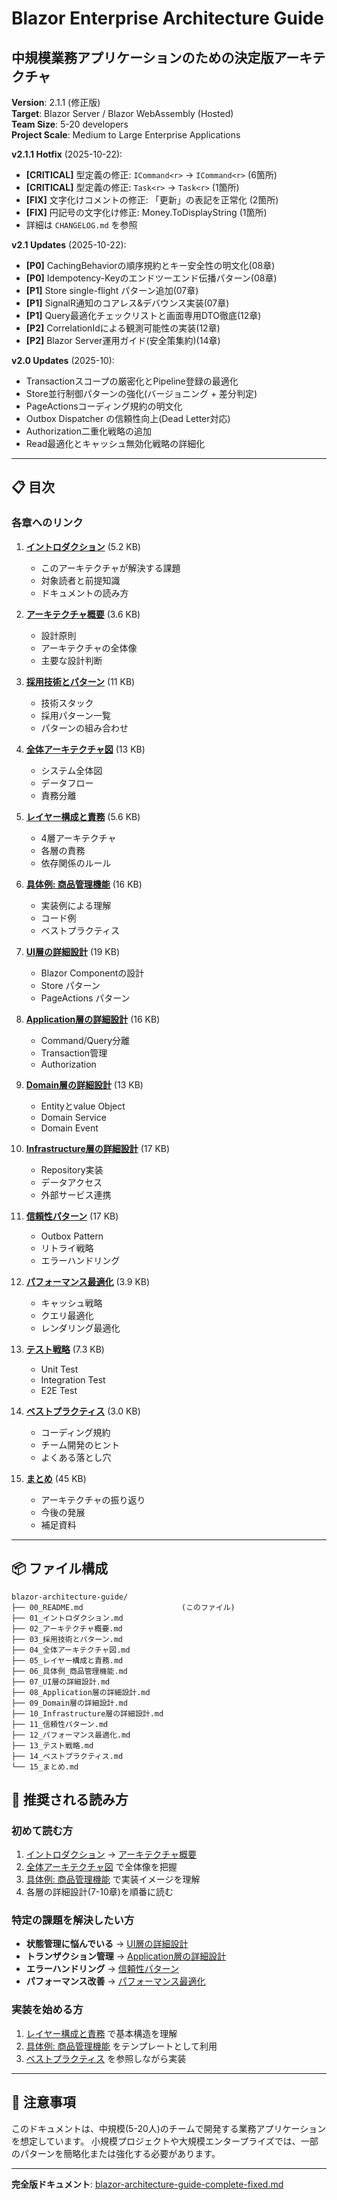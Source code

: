 # Blazor Enterprise Architecture Guide
## 中規模業務アプリケーションのための決定版アーキテクチャ

**Version**: 2.1.1 (修正版)  
**Target**: Blazor Server / Blazor WebAssembly (Hosted)  
**Team Size**: 5-20 developers  
**Project Scale**: Medium to Large Enterprise Applications

**v2.1.1 Hotfix** (2025-10-22):
- **[CRITICAL]** 型定義の修正: `ICommand<r>` → `ICommand<r>` (6箇所)
- **[CRITICAL]** 型定義の修正: `Task<r>` → `Task<r>` (1箇所)
- **[FIX]** 文字化けコメントの修正: 「更新」の表記を正常化 (2箇所)
- **[FIX]** 円記号の文字化け修正: Money.ToDisplayString (1箇所)
- 詳細は `CHANGELOG.md` を参照

**v2.1 Updates** (2025-10-22):
- **[P0]** CachingBehaviorの順序規約とキー安全性の明文化(08章)
- **[P0]** Idempotency-Keyのエンドツーエンド伝播パターン(08章)
- **[P1]** Store single-flight パターン追加(07章)
- **[P1]** SignalR通知のコアレス&デバウンス実装(07章)
- **[P1]** Query最適化チェックリストと画面専用DTO徹底(12章)
- **[P2]** CorrelationIdによる観測可能性の実装(12章)
- **[P2]** Blazor Server運用ガイド(安全策集約)(14章)

**v2.0 Updates** (2025-10):
- Transactionスコープの厳密化とPipeline登録の最適化
- Store並行制御パターンの強化(バージョニング + 差分判定)
- PageActionsコーディング規約の明文化
- Outbox Dispatcher の信頼性向上(Dead Letter対応)
- Authorization二重化戦略の追加
- Read最適化とキャッシュ無効化戦略の詳細化

---

## 📋 目次

### 各章へのリンク

1. **[イントロダクション](01_イントロダクション.md)** (5.2 KB)
   - このアーキテクチャが解決する課題
   - 対象読者と前提知識
   - ドキュメントの読み方

2. **[アーキテクチャ概要](02_アーキテクチャ概要.md)** (3.6 KB)
   - 設計原則
   - アーキテクチャの全体像
   - 主要な設計判断

3. **[採用技術とパターン](03_採用技術とパターン.md)** (11 KB)
   - 技術スタック
   - 採用パターン一覧
   - パターンの組み合わせ

4. **[全体アーキテクチャ図](04_全体アーキテクチャ図.md)** (13 KB)
   - システム全体図
   - データフロー
   - 責務分離

5. **[レイヤー構成と責務](05_レイヤー構成と責務.md)** (5.6 KB)
   - 4層アーキテクチャ
   - 各層の責務
   - 依存関係のルール

6. **[具体例: 商品管理機能](06_具体例_商品管理機能.md)** (16 KB)
   - 実装例による理解
   - コード例
   - ベストプラクティス

7. **[UI層の詳細設計](07_UI層の詳細設計.md)** (19 KB)
   - Blazor Componentの設計
   - Store パターン
   - PageActions パターン

8. **[Application層の詳細設計](08_Application層の詳細設計.md)** (16 KB)
   - Command/Query分離
   - Transaction管理
   - Authorization

9. **[Domain層の詳細設計](09_Domain層の詳細設計.md)** (13 KB)
   - Entityとvalue Object
   - Domain Service
   - Domain Event

10. **[Infrastructure層の詳細設計](10_Infrastructure層の詳細設計.md)** (17 KB)
    - Repository実装
    - データアクセス
    - 外部サービス連携

11. **[信頼性パターン](11_信頼性パターン.md)** (17 KB)
    - Outbox Pattern
    - リトライ戦略
    - エラーハンドリング

12. **[パフォーマンス最適化](12_パフォーマンス最適化.md)** (3.9 KB)
    - キャッシュ戦略
    - クエリ最適化
    - レンダリング最適化

13. **[テスト戦略](13_テスト戦略.md)** (7.3 KB)
    - Unit Test
    - Integration Test
    - E2E Test

14. **[ベストプラクティス](14_ベストプラクティス.md)** (3.0 KB)
    - コーディング規約
    - チーム開発のヒント
    - よくある落とし穴

15. **[まとめ](15_まとめ.md)** (45 KB)
    - アーキテクチャの振り返り
    - 今後の発展
    - 補足資料

---

## 📦 ファイル構成

```
blazor-architecture-guide/
├── 00_README.md                      (このファイル)
├── 01_イントロダクション.md
├── 02_アーキテクチャ概要.md
├── 03_採用技術とパターン.md
├── 04_全体アーキテクチャ図.md
├── 05_レイヤー構成と責務.md
├── 06_具体例_商品管理機能.md
├── 07_UI層の詳細設計.md
├── 08_Application層の詳細設計.md
├── 09_Domain層の詳細設計.md
├── 10_Infrastructure層の詳細設計.md
├── 11_信頼性パターン.md
├── 12_パフォーマンス最適化.md
├── 13_テスト戦略.md
├── 14_ベストプラクティス.md
└── 15_まとめ.md
```

## 🚀 推奨される読み方

### 初めて読む方
1. [イントロダクション](01_イントロダクション.md) → [アーキテクチャ概要](02_アーキテクチャ概要.md)
2. [全体アーキテクチャ図](04_全体アーキテクチャ図.md) で全体像を把握
3. [具体例: 商品管理機能](06_具体例_商品管理機能.md) で実装イメージを理解
4. 各層の詳細設計(7-10章)を順番に読む

### 特定の課題を解決したい方
- **状態管理に悩んでいる** → [UI層の詳細設計](07_UI層の詳細設計.md)
- **トランザクション管理** → [Application層の詳細設計](08_Application層の詳細設計.md)
- **エラーハンドリング** → [信頼性パターン](11_信頼性パターン.md)
- **パフォーマンス改善** → [パフォーマンス最適化](12_パフォーマンス最適化.md)

### 実装を始める方
1. [レイヤー構成と責務](05_レイヤー構成と責務.md) で基本構造を理解
2. [具体例: 商品管理機能](06_具体例_商品管理機能.md) をテンプレートとして利用
3. [ベストプラクティス](14_ベストプラクティス.md) を参照しながら実装

---

## 📝 注意事項

このドキュメントは、中規模(5-20人)のチームで開発する業務アプリケーションを想定しています。
小規模プロジェクトや大規模エンタープライズでは、一部のパターンを簡略化または強化する必要があります。

---

**完全版ドキュメント**: [blazor-architecture-guide-complete-fixed.md](../blazor-architecture-guide-complete-fixed.md)
